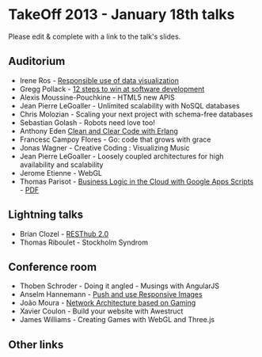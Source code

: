 # TakeOff 2013 - January 18th talks

Please edit & complete with a link to the talk's slides.

## Auditorium

- Irene Ros - [Responsible use of data visualization](https://speakerdeck.com/iros/visualizing-data-responsibly)
- Gregg Pollack - [12 steps to win at software development](http://courseware.codeschool.com/uploads/12_steps_takeoffconf.pdf)
- Alexis Moussine-Pouchkine - HTML5 new APIS
- Jean Pierre LeGoaller - Unlimited scalability with NoSQL databases
- Chris Molozian - Scaling your next project with schema-free databases
- Sebastian Golash - Robots need love too!
- Anthony Eden [Clean and Clear Code with Erlang](https://speakerdeck.com/aeden/clean-and-clear-code-with-erlang)
- Francesc Campoy Flores - Go: code that grows with grace
- Jonas Wagner - Creative Coding : Visualizing Music
- Jean Pierre LeGoaller - Loosely coupled architectures for high availability and scalability
- Jerome Etienne - WebGL
- Thomas Parisot - [Business Logic in the Cloud with Google Apps Scripts](http://fr.slideshare.net/oncletom/business-logic-in-the-cloud-with-google-apps-scripts-16054925) - [PDF](http://fr.slideshare.net/oncletom/savedfiles?s_title=business-logic-in-the-cloud-with-google-apps-scripts-16054925&user_login=oncletom)

## Lightning talks

- Brian Clozel - [RESThub 2.0](https://speakerdeck.com/bclozel/resthub-2-dot-0-not-yet-another-web-framework)
- Thomas Riboulet - Stockholm Syndrom

## Conference room

- Thoben Schroder - Doing it angled - Musings with AngularJS
- Anselm Hannemann - [Push and use Responsive Images](http://slides.anselm-hannemann.com/respimg-takeoff/)
- João Moura - [Network Architecture based on Gaming](https://speakerdeck.com/joaomdmoura/network-architecture-based-on-gaming)
- Xavier Coulon - Build your website with Awestruct
- James Williams - Creating Games with WebGL and Three.js

## Other links
